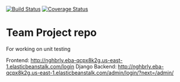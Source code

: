[![Build Status](https://app.travis-ci.com/gcivil-nyu-org/INET-Monday-Spring2023-Team-3.svg?branch=Testing)](https://app.travis-ci.com/gcivil-nyu-org/INET-Monday-Spring2023-Team-3) [![Coverage Status](https://coveralls.io/repos/github/gcivil-nyu-org/INET-Monday-Spring2023-Team-3/badge.svg?branch=Testing)](https://coveralls.io/github/gcivil-nyu-org/INET-Monday-Spring2023-Team-3?branch=Testing)

# Team Project repo
For working on unit testing

Frontend: http://nghbrly.eba-qcpx8k2g.us-east-1.elasticbeanstalk.com/login
Django Backend: http://nghbrly.eba-qcpx8k2g.us-east-1.elasticbeanstalk.com/admin/login/?next=/admin/
